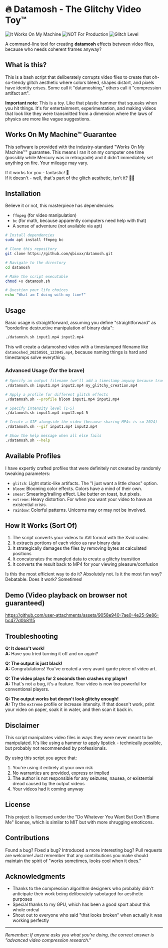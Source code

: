 # 🔥 Datamosh - The Glitchy Video Toy™

![It Works On My Machine](https://img.shields.io/badge/It_Works-On_My_Machine-success?style=for-the-badge)
![NOT For Production](https://img.shields.io/badge/NOT_For-Production-red?style=for-the-badge)
![Glitch Level](https://img.shields.io/badge/Glitch_Level-Over_9000-blueviolet?style=for-the-badge)

A command-line tool for creating **datamosh** effects between video files, because who needs coherent frames anyway?

## What is this?

This is a bash script that deliberately corrupts video files to create that oh-so-trendy glitch aesthetic where colors bleed, shapes distort, and pixels have identity crises. Some call it "datamoshing," others call it "compression artifact art".

**Important note**: This is a toy. Like that plastic hammer that squeaks when you hit things. It's for entertainment, experimentation, and making videos that look like they were transmitted from a dimension where the laws of physics are more like vague suggestions.

## Works On My Machine™ Guarantee

This software is provided with the industry-standard "Works On My Machine™" guarantee. This means I ran it on my computer one time (possibly while Mercury was in retrograde) and it didn't immediately set anything on fire. Your mileage may vary.

If it works for you - fantastic! 🎉  
If it doesn't - well, that's part of the glitch aesthetic, isn't it? 🤷‍♂️

## Installation

Believe it or not, this masterpiece has dependencies:

- `ffmpeg` (for video manipulation)
- `bc` (for math, because apparently computers need help with that)
- A sense of adventure (not available via apt)

```bash
# Install dependencies
sudo apt install ffmpeg bc

# Clone this repository
git clone https://github.com/qbixxx/datamosh.git

# Navigate to the directory
cd datamosh

# Make the script executable
chmod +x datamosh.sh

# Question your life choices
echo "What am I doing with my time?"
```

## Usage

Basic usage is straightforward, assuming you define "straightforward" as "borderline destructive manipulation of binary data":

```bash
./datamosh.sh input1.mp4 input2.mp4
```

This will create a datamoshed video with a timestamped filename like `datamoshed_20250501_123045.mp4`, because naming things is hard and timestamps solve everything.

### Advanced Usage (for the brave)

```bash
# Specify an output filename (we'll add a timestamp anyway because trust issues)
./datamosh.sh input1.mp4 input2.mp4 my_glitchy_creation.mp4

# Apply a profile for different glitch effects
./datamosh.sh --profile bloom input1.mp4 input2.mp4

# Specify intensity level (1-5)
./datamosh.sh input1.mp4 input2.mp4 5

# Create a GIF alongside the video (because sharing MP4s is so 2024)
./datamosh.sh --gif input1.mp4 input2.mp4

# Show the help message when all else fails
./datamosh.sh --help
```

## Available Profiles

I have expertly crafted profiles that were definitely not created by randomly tweaking parameters:

- `glitch`: Light static-like artifacts. The "I just want a little chaos" option.
- `bloom`: Blooming color effects. Colors have a mind of their own.
- `smear`: Smearing/trailing effect. Like butter on toast, but pixels.
- `extreme`: Heavy distortion. For when you want your video to have an existential crisis.
- `rainbow`: Colorful patterns. Unicorns may or may not be involved.

## How It Works (Sort Of)

1. The script converts your videos to AVI format with the Xvid codec
2. It extracts portions of each video as raw binary data
3. It strategically damages the files by removing bytes at calculated positions
4. It concatenates the mangled data to create a glitchy transition
5. It converts the result back to MP4 for your viewing pleasure/confusion

Is this the most efficient way to do it? Absolutely not. Is it the most fun way? Debatable. Does it work? Sometimes! 

## Demo (Video playback on browser not guaranteed)
https://github.com/user-attachments/assets/9058e940-7ae0-4e25-9e86-bc477d0b8115
## Troubleshooting

**Q: It doesn't work!**  
**A:** Have you tried turning it off and on again?

**Q: The output is just black!**  
**A:** Congratulations! You've created a very avant-garde piece of video art.

**Q: The video plays for 2 seconds then crashes my player!**  
**A:** That's not a bug, it's a feature. Your video is now too powerful for conventional players.

**Q: The output works but doesn't look glitchy enough!**  
**A:** Try the `extreme` profile or increase intensity. If that doesn't work, print your video on paper, soak it in water, and then scan it back in.

## Disclaimer

This script manipulates video files in ways they were never meant to be manipulated. It's like using a hammer to apply lipstick - technically possible, but probably not recommended by professionals.

By using this script you agree that:

1. You're using it entirely at your own risk
2. No warranties are provided, express or implied
3. The author is not responsible for any seizures, nausea, or existential dread caused by the output videos
4. Your videos had it coming anyway

## License

This project is licensed under the "Do Whatever You Want But Don't Blame Me" license, which is similar to MIT but with more shrugging emoticons.

## Contributions

Found a bug? Fixed a bug? Introduced a more interesting bug? Pull requests are welcome! Just remember that any contributions you make should maintain the spirit of "works sometimes, looks cool when it does."

## Acknowledgments

- Thanks to the compression algorithm designers who probably didn't anticipate their work being deliberately sabotaged for aesthetic purposes
- Special thanks to my GPU, which has been a good sport about this whole ordeal
- Shout out to everyone who said "that looks broken" when actually it was working perfectly

---

*Remember: If anyone asks you what you're doing, the correct answer is "advanced video compression research."*
